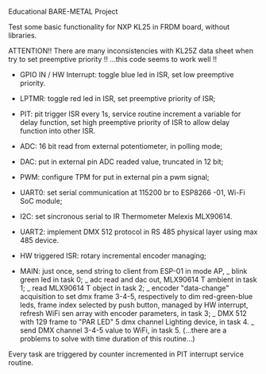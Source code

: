 Educational BARE-METAL Project

Test some basic functionality for NXP KL25 in FRDM board, without libraries.

ATTENTION!! There are many inconsistencies with KL25Z data sheet when try to set preemptive priority !! ...this code seems to work well !!


-    GPIO IN / HW Interrupt: toggle blue led in ISR, set low preemptive priority. 

-    LPTMR: toggle red led in ISR, set preemptive priority of ISR;
    
-    PIT: pit trigger ISR every 1s, service routine increment a variable for delay function, set high preemptive priority of ISR to allow                                                            delay function into other ISR.

-    ADC: 16 bit read from external potentiometer, in polling mode;

-    DAC: put in external pin ADC readed value, truncated in 12 bit;

-    PWM: configure TPM for put in external pin a pwm signal;

-    UART0: set serial communication at 115200 br to ESP8266 -01, Wi-Fi SoC module; 

-    I2C: set sincronous serial to IR Thermometer Melexis MLX90614. 

-    UART2: implement DMX 512 protocol in RS 485 physical layer using max 485 device.

-    HW triggered ISR: rotary incremental encoder managing;

-    MAIN: just once, send string to client from ESP-01 in mode AP, 
_ blink green led in task 0;
_ adc read and dac out, MLX90614 T ambient in task 1;
_ read MLX90614 T object in task 2; 
_ encoder "data-change" acquisition to set dmx frame 3-4-5, respectively to dim red-green-blue leds, frame index selected by push  button, managed by HW interrupt, refresh WiFi sen array with encoder parameters, in task 3; 
_ DMX 512 with 129 frame to "PAR LED" 5 dmx channel Lighting device, in task 4. 
_ send DMX channel 3-4-5 value to WiFi, in task 5. (...there are a problems to solve with time duration of this routine...)

Every task are triggered by counter incremented in PIT interrupt service routine.



